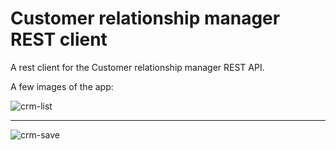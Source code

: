# Customer relationship manager REST client

A rest client for the Customer relationship manager REST API. 

A few images of the app: 

![crm-list](https://user-images.githubusercontent.com/15927053/105483229-d18f7400-5ca9-11eb-9aaa-3831f8aa9fda.PNG)
***
![crm-save](https://user-images.githubusercontent.com/15927053/105483228-d0f6dd80-5ca9-11eb-964d-9de367c1814f.PNG)
